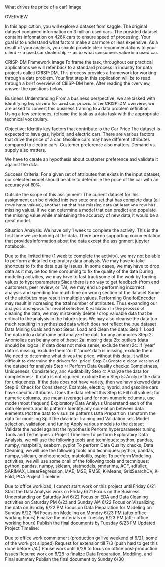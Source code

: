 What drives the price of a car?
Image

OVERVIEW

In this application, you will explore a dataset from kaggle. The original dataset contained information on 3 million used cars. The provided dataset contains information on 426K cars to ensure speed of processing. Your goal is to understand what factors make a car more or less expensive. As a result of your analysis, you should provide clear recommendations to your client -- a used car dealership -- as to what consumers value in a used car.

CRISP-DM Framework
Image
To frame the task, throughout our practical applications we will refer back to a standard process in industry for data projects called CRISP-DM. This process provides a framework for working through a data problem. Your first step in this application will be to read through a brief overview of CRISP-DM here. After reading the overview, answer the questions below.

Business Understanding
From a business perspective, we are tasked with identifying key drivers for used car prices. In the CRISP-DM overview, we are asked to convert this business framing to a data problem definition. Using a few sentences, reframe the task as a data task with the appropriate technical vocabulary.

Objective: Identify key factors that contribute to the Car Price
The dataset is expected to have gas, hybrid, and electric cars. There are various factors that drive the price of a car. Gasoline cars may have different attributes compared to electric cars. Customer preference also matters. Demand vs. supply also matters.

We have to create an hypothesis about customer preference and validate it against the data.

Success Criteria:
For a given set of attributes that exists in the input dataset, our selected model should be able to determine the price of the car with an accuracy of 80%.

Outside the scope of this assignment: The current dataset for this assignment can be divided into two sets: one set that has complete data (all rows have values), another set that has missing data (at least one row has missing value). If we can determine a model that can predict and populate the missing value while maintaining the accuracy of new data, it would be a great model.

Situation Analysis:
We have only 1 week to complete the activity. This is the first time we are looking at the data. There are no supporting documentation that provides information about the data except the assignment jupyter notebook.

Due to the limited time (1 week to complete the activity), we may not be able to perform a detailed exploratory data analysis.
We may have to take shortcuts to fix the data quality issues. In some cases, we may have to drop data as it may be too time consuming to fix the quality of the data
During modeling activities, we may have to fast track some of the work by forcing values to hyperparameters
Since there is no way to get feedback (from end customers, peer review, or TA), we may end up performing incorrect analysis and spending too much time on wrong section of the dataset
Some of the attributes may result in multiple values. Performing OneHotEncoder may result in increasing the total number of attributes. Thus expanding our analysis and epocs for model selection & validation
In the process of cleaning the data, we may mistakenly delete / drop valuable data that be critical to the analysis in the future steps
We may also cleanse the data too much resulting in synthesized data which does not reflect the true dataset
Data Mining Goals and Next Steps:
Load and Clean the data:
Step 1: Load the data into a dataframe and analyze the data for any anomolies
Step 2: Anomolies can be any one of these:
2a: missing data
2b: outliers (data should be logical; if data does not make sense, exclude them)
2c: If 'year' data is missing, exclude them
2d: If 'price' data is missing, exclude them. We need to determine what drives the price, without this data, it will be difficult to determine the drivers for 'price'
Step 3: Create a clean version of the dataset for analysis
Step 4: Perform Data Quality checks: Completness, Uniqueness, Consistency, and Auditability
Step 4: Analyze the data for completeness. If data is not required, exclude them
Step 5: Analyze the data for uniqueness. If the data does not have variety, then we have skewed data
Step 6: Check for Consistency. Example, electric, hybrid, and gasoline cars have specific attributes. Does the data reflect this
Step 6: Fill null values; for numeric columns, use mean (average) and for non-numeric columns, use mode (most frequent)
Exploratory Data Analysis
Understand each of the data elements and its patterns
Identify any correlation between data elements
Plot the data to visualize patterns
Data Prepartion
Transform the data for modeling
Split the data into Training and Validation sets
Model selection, validation, and tuning
Apply various models to the dataset
Validate the model against the hypothesis
Perform hyperparameter tuning
Tools and Techniques + Project Timeline:
To perform Exploratory Data Analysis, we will use the following tools and techniques:
python, pandas, numpy, matplotlib, seaborn, pyplot
To perform Data Quality checks, Data Cleaning, we will use the following tools and techniques:
python, pandas, numpy, sklearn, onehotencoder, matplotlib, pyplot
To perform Modeling activities, we will use some or all of the following tools and techniques:
python, pandas, numpy, sklearn, statmodels, pmdarima, ACF, adfuller, SARIMAX,
LinearRegression, MAE, MSE, RMSE, K-Means, GridSearchCV, K-Fold, PCA
Project Timeline:

Due to office workload, I cannot start work on this project until Friday 6/21
Start the Data Analysis work on Friday 6/21
Focus on the Business Understanding on Saturday AM 6/22
Focus on EDA and Data Cleaning activities on Saturday PM 6/22 and Sunday AM 6/22
Focus on Visualizing the data on Sunday 6/22 PM
Focus on Data Preparation for Modeling on Sunday 6/22 PM
Focus on Modeling on Monday 6/23 PM (after office working hours)
Finalize the materials on Tuesday 6/23 PM (after office working hours)
Publish the final documents by Tuesday 6/23 PM
Updated Project Timeline:

Due to office work commitment (production go live weekend of 6/21, some of the work got slipped)
Request for extension till 7/3 (push hard to get this done before 7/4 )
Pause work until 6/28 to focus on office post-production issues
Resume work on 6/28 to finalize Data Preparation, Modeling, and Final summary
Publish the final document by Sunday 6/30

